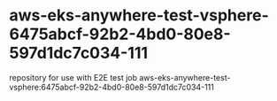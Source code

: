# aws-eks-anywhere-test-vsphere-6475abcf-92b2-4bd0-80e8-597d1dc7c034-111
repository for use with E2E test job aws-eks-anywhere-test-vsphere:6475abcf-92b2-4bd0-80e8-597d1dc7c034-111
